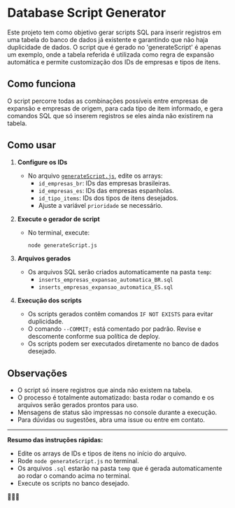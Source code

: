 # Database Script Generator

Este projeto tem como objetivo gerar scripts SQL para inserir registros em uma tabela do banco de dados já existente e garantindo que não haja duplicidade de dados. O script que é gerado no 'generateScript' é apenas um exemplo, onde a tabela referida é utilizada como regra de expansão automática e permite customização dos IDs de empresas e tipos de itens.

## Como funciona

O script percorre todas as combinações possíveis entre empresas de expansão e empresas de origem, para cada tipo de item informado, e gera comandos SQL que só inserem registros se eles ainda não existirem na tabela.

## Como usar

1. **Configure os IDs**
   - No arquivo [`generateScript.js`](generateScript.js), edite os arrays:
     - `id_empresas_br`: IDs das empresas brasileiras.
     - `id_empresas_es`: IDs das empresas espanholas.
     - `id_tipo_items`: IDs dos tipos de itens desejados.
     - Ajuste a variável `prioridade` se necessário.

2. **Execute o gerador de script**
   - No terminal, execute:
     ```sh
     node generateScript.js
     ```

3. **Arquivos gerados**
   - Os arquivos SQL serão criados automaticamente na pasta `temp`:
     - `inserts_empresas_expansao_automatica_BR.sql`
     - `inserts_empresas_expansao_automatica_ES.sql`

4. **Execução dos scripts**
   - Os scripts gerados contêm comandos `IF NOT EXISTS` para evitar duplicidade.
   - O comando `--COMMIT;` está comentado por padrão. Revise e descomente conforme sua política de deploy.
   - Os scripts podem ser executados diretamente no banco de dados desejado.

## Observações

- O script só insere registros que ainda não existem na tabela.
- O processo é totalmente automatizado: basta rodar o comando e os arquivos serão gerados prontos para uso.
- Mensagens de status são impressas no console durante a execução.
- Para dúvidas ou sugestões, abra uma issue ou entre em contato.

---

**Resumo das instruções rápidas:**
- Edite os arrays de IDs e tipos de itens no início do arquivo.
- Rode `node generateScript.js` no terminal.
- Os arquivos `.sql` estarão na pasta `temp` que é gerada automaticamente ao rodar o comando acima no terminal.
- Execute os scripts no banco desejado.

🚀📝💾